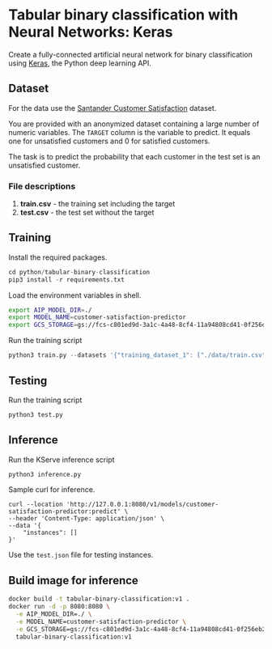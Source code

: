 # Tabular binary classification with Neural Networks: Keras

Create a fully-connected artificial neural network for binary classification using [Keras](https://keras.io/), the Python deep learning API.

## Dataset

For the data use the [Santander Customer Satisfaction](https://www.kaggle.com/c/santander-customer-satisfaction) dataset.

You are provided with an anonymized dataset containing a large number of numeric variables. The `TARGET` column is the variable to predict. It equals one for unsatisfied customers and 0 for satisfied customers.

The task is to predict the probability that each customer in the test set is an unsatisfied customer.

### File descriptions

1. **train.csv** - the training set including the target
2. **test.csv** - the test set without the target

## Training

Install the required packages.

```python
cd python/tabular-binary-classification
pip3 install -r requirements.txt
```

Load the environment variables in shell.

```sh
export AIP_MODEL_DIR=./
export MODEL_NAME=customer-satisfaction-predictor
export GCS_STORAGE=gs://fcs-c801ed9d-3a1c-4a48-8cf4-11a94808cd41-0f256eb2-asia-south1/models/667d218426ede99100cd83d0/v1/training/aiplatform-custom-training-2024-06-27-08:41:12.011/model
```

Run the training script

```python
python3 train.py --datasets '{"training_dataset_1": ["./data/train.csv"]}' --model "$(pwd)" --metrics "$(pwd)/metrics.json" --hparams '{"learning_rate": 0.001, "min_delta": 0.0002, "patience": 20, "epochs": 500, "batch_size": 1000}'
```

## Testing

Run the training script

```python
python3 test.py
```

## Inference

Run the KServe inference script

```python
python3 inference.py
```

Sample curl for inference.

```curl
curl --location 'http://127.0.0.1:8080/v1/models/customer-satisfaction-predictor:predict' \
--header 'Content-Type: application/json' \
--data '{
    "instances": []
}'
```

Use the `test.json` file for testing instances.

## Build image for inference

```sh
docker build -t tabular-binary-classification:v1 .
docker run -d -p 8080:8080 \
  -e AIP_MODEL_DIR=./ \
  -e MODEL_NAME=customer-satisfaction-predictor \
  -e GCS_STORAGE=gs://fcs-c801ed9d-3a1c-4a48-8cf4-11a94808cd41-0f256eb2-asia-south1/models/667d218426ede99100cd83d0/v1/training/aiplatform-custom-training-2024-06-27-08:41:12.011/model \
  tabular-binary-classification:v1
```
